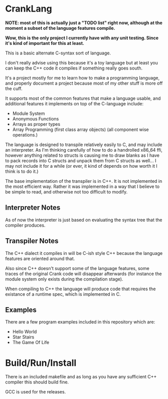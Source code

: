 # CrankLang

**NOTE: most of this is actually just a "TODO list" right now, although at the moment a subset of
the language features compile.**

**Wow, this is the only project I currently have with any unit testing. Since it's kind of important for this at least.**

This is a basic alternate C-syntax sort of language.

I don't really advise using this because it's a toy language but at least you
can keep the C++ code it compiles if something really goes south.

It's a project mostly for me to learn how to make a programming language, and
properly document a project because most of my other stuff is more off the cuff.

It supports most of the common features that make a language
usable, and additional features it implements on top of the
C-language include:

- Module System
- Anonymous Functions
- Arrays as proper types
- Array Programming (first class array objects) (all component wise operations.)

The language is designed to transpile relatively easily to C, and may include an interpreter. As I'm thinking carefully
of how to do a handrolled x86_64 ffi, however anything related to structs is causing me to draw blanks as I have to pack
records into C structs and unpack them from C structs as well... I may not include it for a while (or ever, it kind of depends on how
worth it I think is to do it.)

The base implementation of the transpiler is in C++. It is not implemented in the most efficient
way. Rather it was implemented in a way that I believe to be simple to read, and otherwise not too difficult
to modify.

## Interpreter Notes

As of now the interpreter is just based on evaluating the syntax tree that the
compiler produces.

## Transpiler Notes

The C++ dialect it compiles in will be C-ish style C++ because the language
features are oriented around that.

Also since C++ doesn't support some of the language features, some traces of the
original Crank code will disappear afterwards (for instance the module system only exists
during the compilation stage).

When compiling to C++ the language will produce code that requires the existance of a runtime spec,
which is implemented in C.

## Examples 

There are a few program examples included in this repository which are:

- Hello World
- Star Stairs
- The Game Of Life

# Build/Run/Install

There is an included makefile and as long as you have any sufficient C++ compiler this should
build fine.

GCC is used for the releases.
